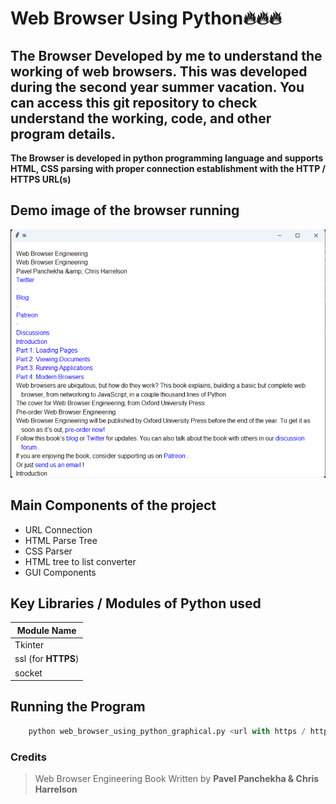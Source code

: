 # Web Browser Using Python🔥🔥🔥  

The Browser Developed by me to understand the working of web browsers. This was developed during the second year summer vacation. You can access this git repository to check understand the working, code, and other program details.  
--
**The Browser is developed in python programming language and supports HTML, CSS parsing with proper connection establishment with the HTTP / HTTPS URL(s)**  
## Demo image of the browser running  
<img src = "/demo_img.png" alt = "Demo Image of the Browser Running"/><br/>
## Main Components of the project
* URL Connection
* HTML Parse Tree
* CSS Parser
* HTML tree to list converter
* GUI Components

## Key Libraries / Modules of Python used
|Module Name|
|-----------|
|Tkinter|
|ssl (for **HTTPS**)    |
|socket|

## Running the Program
```Python
    python web_browser_using_python_graphical.py <url with https / http specified>
```

### Credits
>Web Browser Engineering Book Written by **Pavel Panchekha & Chris Harrelson**